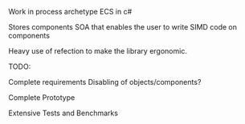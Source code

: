 Work in process archetype ECS in c#


Stores components SOA that enables the user to write SIMD code on components

Heavy use of refection to make the library ergonomic.



TODO:

Complete requirements
	Disabling of objects/components?


Complete Prototype

Extensive Tests and Benchmarks